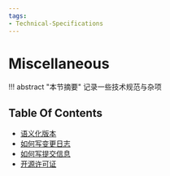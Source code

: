```yaml
---
tags:
- Technical-Specifications
---
```


# Miscellaneous

!!! abstract "本节摘要"
    记录一些技术规范与杂项

## Table Of Contents

- [语义化版本](Semantic_Versioning.md)
- [如何写变更日志](Changelog.md)
- [如何写提交信息](Commit_Message.md)
- [开源许可证](Licenses.md)
